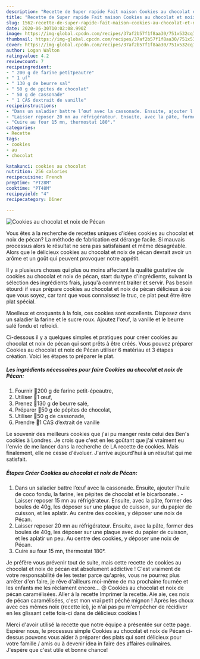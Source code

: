 ```yaml
---
description: "Recette de Super rapide Fait maison Cookies au chocolat et noix de Pécan"
title: "Recette de Super rapide Fait maison Cookies au chocolat et noix de Pécan"
slug: 1562-recette-de-super-rapide-fait-maison-cookies-au-chocolat-et-noix-de-pecan
date: 2020-06-30T10:02:08.990Z
image: https://img-global.cpcdn.com/recipes/37af2b57f1f8aa30/751x532cq70/cookies-au-chocolat-et-noix-de-pecan-photo-principale-de-la-recette.jpg
thumbnail: https://img-global.cpcdn.com/recipes/37af2b57f1f8aa30/751x532cq70/cookies-au-chocolat-et-noix-de-pecan-photo-principale-de-la-recette.jpg
cover: https://img-global.cpcdn.com/recipes/37af2b57f1f8aa30/751x532cq70/cookies-au-chocolat-et-noix-de-pecan-photo-principale-de-la-recette.jpg
author: Logan Walton
ratingvalue: 4.2
reviewcount: 7
recipeingredient:
- " 200 g de farine petitpeautre"
- " 1 uf"
- " 130 g de beurre sal"
- " 50 g de ppites de chocolat"
- " 50 g de cassonade"
- " 1 CAS dextrait de vanille"
recipeinstructions:
- "Dans un saladier battre l’œuf avec la cassonade. Ensuite, ajouter l’huile de coco fondu, la farine, les pépites de chocolat et le bicarbonate.. Laisser reposer 15 mn au réfrigérateur. Ensuite, avec la pâte, former des boules de 40g, les déposer sur une plaque de cuisson, sur du papier de cuisson, et les aplatir. Au centre des cookies, y déposer une noix de Pécan."
- "Laisser reposer 20 mn au réfrigérateur. Ensuite, avec la pâte, former des boules de 40g, les déposer sur une plaque avec du papier de cuisson, et les aplatir un peu. Au centre des cookies, y déposer une noix de Pécan."
- "Cuire au four 15 mn, thermostat 180°."
categories:
- Recette
tags:
- cookies
- au
- chocolat

katakunci: cookies au chocolat 
nutrition: 256 calories
recipecuisine: French
preptime: "PT28M"
cooktime: "PT48M"
recipeyield: "4"
recipecategory: Dîner

---
```



![Cookies au chocolat et noix de Pécan](https://img-global.cpcdn.com/recipes/37af2b57f1f8aa30/751x532cq70/cookies-au-chocolat-et-noix-de-pecan-photo-principale-de-la-recette.jpg)

Vous êtes à la recherche de recettes uniques d'idées cookies au chocolat et noix de pécan? La méthode de fabrication est dérange facile. Si mauvais processus alors le résultat ne sera pas satisfaisant et même désagréable. Alors que le délicieux cookies au chocolat et noix de pécan devrait avoir un arôme et un goût qui peuvent provoquer notre appétit.

Il y a plusieurs choses qui plus ou moins affectent la qualité gustative de cookies au chocolat et noix de pécan, start du type d'ingrédients, suivant la sélection des ingrédients frais, jusqu'à comment traiter et servir. Pas besoin étourdi if veux prépare cookies au chocolat et noix de pécan délicieux à où que vous soyez, car tant que vous connaissez le truc, ce plat peut être être plat spécial.

Moelleux et croquants à la fois, ces cookies sont excellents. Disposez dans un saladier la farine et le sucre roux. Ajoutez l&#39;œuf, la vanille et le beurre salé fondu et refroidi.


Ci-dessous il y a quelques simples et pratiques pour créer cookies au chocolat et noix de pécan qui sont prêts à être créés. Vous pouvez préparer Cookies au chocolat et noix de Pécan utiliser 6 matériau et 3 étapes création. Voici les étapes to préparer le plat.

<!--inarticleads1-->

##### Les ingrédients nécessaires pour faire Cookies au chocolat et noix de Pécan:

1. Fournir  🔸200 g de farine petit-épeautre,
1. Utiliser  🔸1 œuf,
1. Prenez  🔸130 g de beurre salé,
1. Préparer  🔸50 g de pépites de chocolat,
1. Utiliser  🔸50 g de cassonade,
1. Prendre  🔸1 CAS d’extrait de vanille


Le souvenir des meilleurs cookies que j&#39;ai pu manger reste celui des Ben&#39;s cookies à Londres. Je crois que c&#39;est en les goûtant que j&#39;ai vraiment eu l&#39;envie de me lancer dans la recherche de LA recette de cookies. Mais finalement, elle ne cesse d&#39;évoluer. J&#39;arrive aujourd&#39;hui à un résultat qui me satisfait. 

<!--inarticleads2-->

##### Étapes Créer Cookies au chocolat et noix de Pécan:

1. Dans un saladier battre l’œuf avec la cassonade. Ensuite, ajouter l’huile de coco fondu, la farine, les pépites de chocolat et le bicarbonate.. - Laisser reposer 15 mn au réfrigérateur. Ensuite, avec la pâte, former des boules de 40g, les déposer sur une plaque de cuisson, sur du papier de cuisson, et les aplatir. Au centre des cookies, y déposer une noix de Pécan.
1. Laisser reposer 20 mn au réfrigérateur. Ensuite, avec la pâte, former des boules de 40g, les déposer sur une plaque avec du papier de cuisson, et les aplatir un peu. Au centre des cookies, y déposer une noix de Pécan.
1. Cuire au four 15 mn, thermostat 180°.


Je préfère vous prévenir tout de suite, mais cette recette de cookies au chocolat et noix de pécan est absolument addictive ! C&#39;est vraiment de votre responsabilité de les tester parce qu&#39;après, vous ne pourrez plus arrêter d&#39;en faire, je rêve d&#39;ailleurs moi-même de ma prochaine fournée et les enfants me les réclament encore… 😉 Cookies au chocolat et noix de pécan caramélisées. Aller à la recette Imprimer la recette. Aie aie, ces noix de pécan caramélisées, c&#39;est mon vrai petit péché mignon ! Après les choux avec ces mêmes noix (recette ici), je n&#39;ai pas pu m&#39;empêcher de récidiver en les glissant cette fois-ci dans de délicieux cookies ! 


Merci d'avoir utilisé la recette que notre équipe a présentée sur cette page. Espérer nous, le processus simple Cookies au chocolat et noix de Pécan ci-dessus pouvons vous aider à préparer des plats qui sont délicieux pour votre famille / amis ou à devenir idea in faire des affaires culinaires. J'espère que c'est utile et bonne chance!
